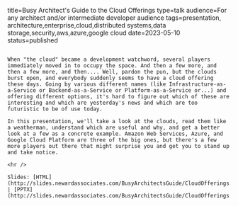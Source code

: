 title=Busy Architect's Guide   to the Cloud Offerings
type=talk
audience=For any architect and/or intermediate developer audience
tags=presentation, architecture,enterprise,cloud,distributed systems,data storage,security,aws,azure,google cloud
date=2023-05-10
status=published
~~~~~~

When "the cloud" became a development watchword, several players immediately moved in to occupy the space. And then a few more, and then a few more, and then.... Well, pardon the pun, but the clouds burst open, and everybody suddenly seems to have a cloud offering these days. Going by various different names (like Infrastructure-as-a-Service or Backend-as-a-Service or Platform-as-a-Service or...) and offering different options, it's hard to figure out which of these are interesting and which are yesterday's news and which are too futuristic to be of use today.

In this presentation, we'll take a look at the clouds, read them like a weatherman, understand which are useful and why, and get a better look at a few as a concrete example. Amazon Web Services, Azure, and Google Cloud Platform are three of the big ones, but there's a few more players out there that might surprise you and get you to stand up and take notice.
    
<hr />

Slides: [HTML](http://slides.newardassociates.com/BusyArchitectsGuide/CloudOfferings.html) | [PPTX](http://slides.newardassociates.com/BusyArchitectsGuide/CloudOfferings.pptx)
